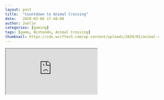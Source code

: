 ```yaml
---
layout: post
title:  "Countdown to Animal Crossing"
date:   2020-03-06 17:48:00
author: Joelle
categories: [gaming]
tags: [game, Nintendo, Animal Crossing]
thumbnail: https://cdn.wccftech.com/wp-content/uploads/2020/02/animal-crossing-new-horizons-1.jpg
---
```


<div class="embed">
  <div class="iframe-container">
    <iframe src="https://animalcrossingworld.com/animal-crossing-new-horizons-release-date-countdown/" allowfullscreen></iframe>
  </div>
</div>
